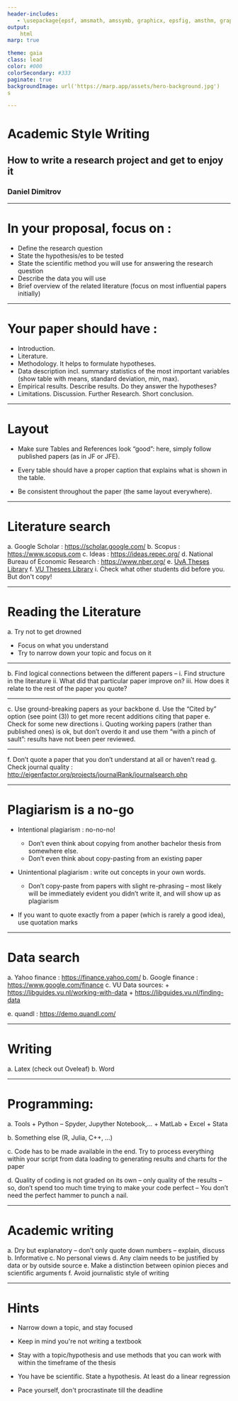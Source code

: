 ```yaml
---
header-includes:
   - \usepackage{epsf, amsmath, amssymb, graphicx, epsfig, amsthm, graphicx}
output:
    html
marp: true

theme: gaia
class: lead
color: #000
colorSecondary: #333
paginate: true
backgroundImage: url('https://marp.app/assets/hero-background.jpg')
s

---
```


# Academic Style Writing

## How to write a research project and get to enjoy it

### Daniel Dimitrov

---

# In your proposal, focus on : 

+ Define the research question
+ State the hypothesis/es to be tested
+ State the scientific method you will use for answering the research question
+ Describe the data you will use
+ Brief overview of the related literature (focus on most influential papers initially) 

---

# Your paper should have :

+ Introduction.
+ Literature.
+ Methodology. It helps to formulate hypotheses.
+ Data description incl. summary statistics of the most important variables (show table with means, standard deviation, min, max). 
+ Empirical results. Describe results. Do they answer the hypotheses? 
+ Limitations. Discussion. Further Research.
Short conclusion.

---
# Layout 

+ Make sure Tables and References look “good”: here, simply follow published papers (as in JF or JFE).

+ Every table should have a proper caption that explains what is shown in the table. 

+ Be consistent throughout the paper (the same layout everywhere).

---- 
# Literature search 

a.	Google Scholar : https://scholar.google.com/ 
b.	Scopus : https://www.scopus.com 
c.	Ideas : https://ideas.repec.org/ 
d.	National Bureau of Economic Research : https://www.nber.org/ 
e.	[UvA Theses Library](https://scripties.uba.uva.nl/?setlang=en)
f. [VU Thesees Library](https://www.ubvu.vu.nl/pub/index_oclc.cfm?SearchObjectId=8&lang=_nl&ordering=1&objectid=109&SearchObjectId=8&lang=_nl&ordering=1&objectid=109)
i.	Check what other students did before you. But don't copy! 

--- 
#	Reading the Literature

a.	Try not to get drowned

+	Focus on what you understand
+ 	Try to narrow down your topic and focus on it

--- 
b.	Find logical connections between the different papers – 
i.	Find structure in the literature
ii.	What did that particular paper improve on? 
iii. How does it relate to the rest of the paper you quote? 

--- 
c.	Use ground-breaking papers as your backbone
d.	Use the “Cited by” option (see point (3)) to get more recent additions citing that paper
e.	Check for some new directions
i.	Quoting working papers (rather than published ones) is ok, but don’t overdo it and use them “with a pinch of sault”: results have not been peer reviewed. 

--- 
f.	Don’t quote a paper that you don’t understand at all or haven’t  read 
g.	Check journal quality : http://eigenfactor.org/projects/journalRank/journalsearch.php 

---- 

# 	Plagiarism is a no-go

+ Intentional plagiarism : no-no-no! 
    + Don’t even think about copying from another bachelor thesis from somewhere else. 
    +  Don’t even think about copy-pasting from an existing paper

+ Unintentional plagiarism : write out concepts in your own words. 
    +	Don’t copy-paste from papers with slight re-phrasing – most likely will be immediately evident you didn’t write it, and will show up as plagiarism 
+	If you want to quote exactly from a paper (which is rarely a good idea), use quotation marks 


--- 
# 	Data search 

a.	Yahoo finance : https://finance.yahoo.com/ 
b.	Google finance : https://www.google.com/finance 
c.	VU Data sources: 
    + https://libguides.vu.nl/working-with-data
    + https://libguides.vu.nl/finding-data

e. quandl : https://demo.quandl.com/

<!-- FactSet : https://uba.uva.nl/en/content/research-groups/economics-and-business/resources/factset.html -->

---
#	Writing 

a.	Latex (check out Oveleaf) 
b.	Word

--- 

# 	Programming:

a. Tools 
    + Python – Spyder, Jupyther Notebook,…
    + MatLab 
    + Excel 
    + Stata

b.	Something else (R, Julia, C++, …) 

c.	Code has to be made available in the end. Try to process everything within your script from data loading to generating results and charts for the paper  

d.	Quality of coding is not graded on its own – only quality of the results – so, don’t spend too much time trying to make your code perfect – You don’t need the perfect hammer to punch a nail. 

----

#	Academic writing 

a.	Dry but explanatory – don’t only quote down numbers – explain, discuss 
b.	Informative 
c.	No personal views
d.	Any claim needs to be justified by data or by outside source
e. Make a distinction between opinion pieces and scientific arguments
f. Avoid journalistic style of writing

---

# Hints 

+ Narrow down a topic, and stay focused

+ Keep in mind you're not writing a textbook

+ Stay with a topic/hypothesis and use methods that you can work with within the timeframe of the thesis 

+ You have be scientific. State a hypothesis. At least do a linear regression

+ Pace yourself, don't procrastinate till the deadline 